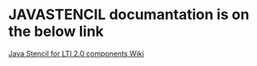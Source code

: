 # JAVASTENCIL documantation is on the below link 

[Java Stencil for LTI 2.0  components Wiki](../../wiki)

